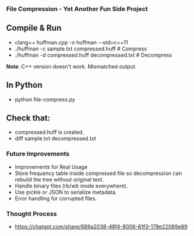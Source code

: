 ### File Compression - Yet Another Fun Side Project

## Compile & Run

- clang++ huffman.cpp -o huffman --std=c++11
- ./huffman -c sample.txt compressed.huff   # Compress
- ./huffman -d compressed.huff decompressed.txt   # Decompress

**Note**: C++ version doesn't work. Mismatched output.

## In Python

- python file-compress.py

## Check that:

- compressed.huff is created.
- diff sample.txt decompressed.txt

### Future Improvements

- Improvements for Real Usage
- Store frequency table inside compressed file so decompression can rebuild the tree without original text.
- Handle binary files (rb/wb mode everywhere).
- Use pickle or JSON to serialize metadata.
- Error handling for corrupted files.


### Thought Process

- https://chatgpt.com/share/689a2038-48f4-8006-81f3-178e22089e89



